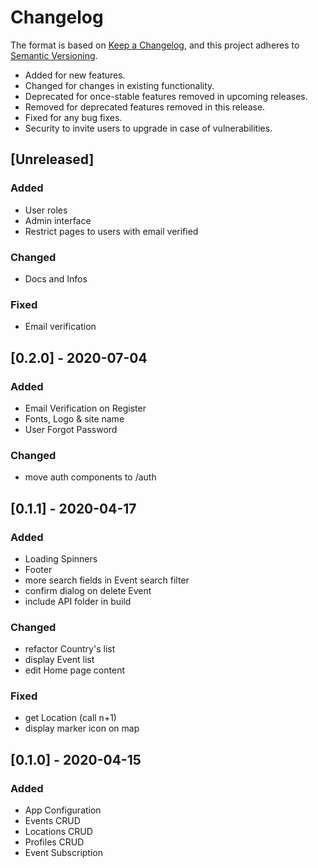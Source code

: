# Changelog

The format is based on [Keep a Changelog](https://keepachangelog.com/en/1.0.0/),
and this project adheres to [Semantic Versioning](https://semver.org/spec/v2.0.0.html).

- Added for new features.
- Changed for changes in existing functionality.
- Deprecated for once-stable features removed in upcoming releases.
- Removed for deprecated features removed in this release.
- Fixed for any bug fixes.
- Security to invite users to upgrade in case of vulnerabilities.

## [Unreleased]

### Added

- User roles
- Admin interface
- Restrict pages to users with email verified

### Changed

- Docs and Infos

### Fixed

- Email verification

## [0.2.0] - 2020-07-04

### Added

- Email Verification on Register
- Fonts, Logo & site name
- User Forgot Password

### Changed

- move auth components to /auth

## [0.1.1] - 2020-04-17

### Added

- Loading Spinners
- Footer
- more search fields in Event search filter
- confirm dialog on delete Event
- include API folder in build

### Changed

- refactor Country's list
- display Event list
- edit Home page content

### Fixed

- get Location (call n+1)
- display marker icon on map

## [0.1.0] - 2020-04-15

### Added

- App Configuration
- Events CRUD
- Locations CRUD
- Profiles CRUD
- Event Subscription
